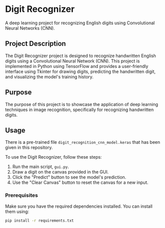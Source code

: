 # Digit Recognizer

A deep learning project for recognizing English digits using Convolutional Neural Networks (CNN).

## Project Description

The Digit Recognizer project is designed to recognize handwritten English digits using a Convolutional Neural Network (CNN). This project is implemented in Python using TensorFlow and provides a user-friendly interface using Tkinter for drawing digits, predicting the handwritten digit, and visualizing the model's training history.

## Purpose

The purpose of this project is to showcase the application of deep learning techniques in image recognition, specifically for recognizing handwritten digits.

## Usage

There is a pre-trained file ```digit_recognition_cnn_model.keras``` that has been given in this repository.

To use the Digit Recognizer, follow these steps:

1. Run the main script, `gui.py`.
2. Draw a digit on the canvas provided in the GUI.
3. Click the "Predict" button to see the model's prediction.
4. Use the "Clear Canvas" button to reset the canvas for a new input.

### Prerequisites

Make sure you have the required dependencies installed. You can install them using:

```bash
pip install -r requirements.txt
